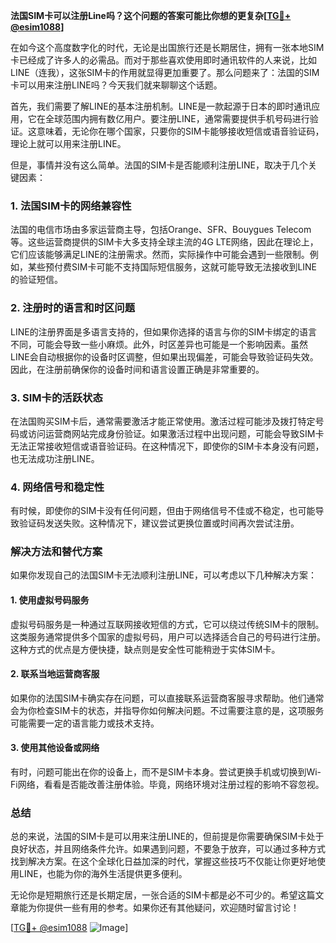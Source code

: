 **法国SIM卡可以注册Line吗？这个问题的答案可能比你想的更复杂[[TG💪+ @esim1088](https://t.me/s/esim1088)]**

在如今这个高度数字化的时代，无论是出国旅行还是长期居住，拥有一张本地SIM卡已经成了许多人的必需品。而对于那些喜欢使用即时通讯软件的人来说，比如LINE（连我），这张SIM卡的作用就显得更加重要了。那么问题来了：法国的SIM卡可以用来注册LINE吗？今天我们就来聊聊这个话题。

首先，我们需要了解LINE的基本注册机制。LINE是一款起源于日本的即时通讯应用，它在全球范围内拥有数亿用户。要注册LINE，通常需要提供手机号码进行验证。这意味着，无论你在哪个国家，只要你的SIM卡能够接收短信或语音验证码，理论上就可以用来注册LINE。

但是，事情并没有这么简单。法国的SIM卡是否能顺利注册LINE，取决于几个关键因素：

### **1. 法国SIM卡的网络兼容性**
法国的电信市场由多家运营商主导，包括Orange、SFR、Bouygues Telecom等。这些运营商提供的SIM卡大多支持全球主流的4G LTE网络，因此在理论上，它们应该能够满足LINE的注册需求。然而，实际操作中可能会遇到一些限制。例如，某些预付费SIM卡可能不支持国际短信服务，这就可能导致无法接收到LINE的验证短信。

### **2. 注册时的语言和时区问题**
LINE的注册界面是多语言支持的，但如果你选择的语言与你的SIM卡绑定的语言不同，可能会导致一些小麻烦。此外，时区差异也可能是一个影响因素。虽然LINE会自动根据你的设备时区调整，但如果出现偏差，可能会导致验证码失效。因此，在注册前确保你的设备时间和语言设置正确是非常重要的。

### **3. SIM卡的活跃状态**
在法国购买SIM卡后，通常需要激活才能正常使用。激活过程可能涉及拨打特定号码或访问运营商网站完成身份验证。如果激活过程中出现问题，可能会导致SIM卡无法正常接收短信或语音验证码。在这种情况下，即使你的SIM卡本身没有问题，也无法成功注册LINE。

### **4. 网络信号和稳定性**
有时候，即使你的SIM卡没有任何问题，但由于网络信号不佳或不稳定，也可能导致验证码发送失败。这种情况下，建议尝试更换位置或时间再次尝试注册。

### **解决方法和替代方案**
如果你发现自己的法国SIM卡无法顺利注册LINE，可以考虑以下几种解决方案：

#### **1. 使用虚拟号码服务**
虚拟号码服务是一种通过互联网接收短信的方式，它可以绕过传统SIM卡的限制。这类服务通常提供多个国家的虚拟号码，用户可以选择适合自己的号码进行注册。这种方式的优点是方便快捷，缺点则是安全性可能稍逊于实体SIM卡。

#### **2. 联系当地运营商客服**
如果你的法国SIM卡确实存在问题，可以直接联系运营商客服寻求帮助。他们通常会为你检查SIM卡的状态，并指导你如何解决问题。不过需要注意的是，这项服务可能需要一定的语言能力或技术支持。

#### **3. 使用其他设备或网络**
有时，问题可能出在你的设备上，而不是SIM卡本身。尝试更换手机或切换到Wi-Fi网络，看看是否能改善注册体验。毕竟，网络环境对注册过程的影响不容忽视。

### **总结**
总的来说，法国的SIM卡是可以用来注册LINE的，但前提是你需要确保SIM卡处于良好状态，并且网络条件允许。如果遇到问题，不要急于放弃，可以通过多种方式找到解决方案。在这个全球化日益加深的时代，掌握这些技巧不仅能让你更好地使用LINE，也能为你的海外生活提供更多便利。

无论你是短期旅行还是长期定居，一张合适的SIM卡都是必不可少的。希望这篇文章能为你提供一些有用的参考。如果你还有其他疑问，欢迎随时留言讨论！

[[TG💪+ @esim1088](https://t.me/s/esim1088) ![Image](https://i.postimg.cc/4NQfJmqS/Snipaste-2025-05-13-00-14-12.png)]